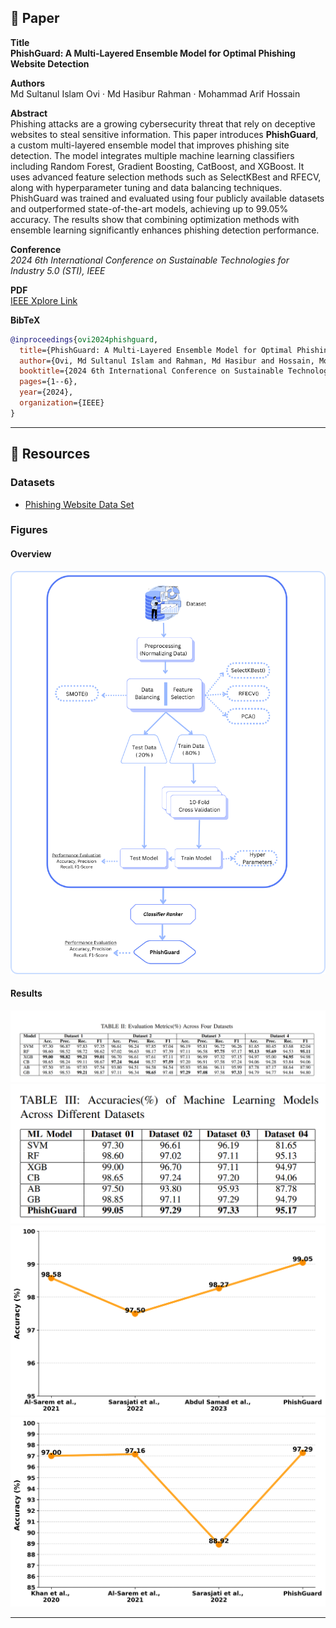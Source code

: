 ## 📄 Paper

**Title**  
**PhishGuard: A Multi‑Layered Ensemble Model for Optimal Phishing Website Detection**

**Authors**  
Md Sultanul Islam Ovi · Md Hasibur Rahman · Mohammad Arif Hossain

**Abstract**  
Phishing attacks are a growing cybersecurity threat that rely on deceptive websites to steal sensitive information. This paper introduces **PhishGuard**, a custom multi-layered ensemble model that improves phishing site detection. The model integrates multiple machine learning classifiers including Random Forest, Gradient Boosting, CatBoost, and XGBoost. It uses advanced feature selection methods such as SelectKBest and RFECV, along with hyperparameter tuning and data balancing techniques. PhishGuard was trained and evaluated using four publicly available datasets and outperformed state-of-the-art models, achieving up to 99.05% accuracy. The results show that combining optimization methods with ensemble learning significantly enhances phishing detection performance.

**Conference**  
*2024 6th International Conference on Sustainable Technologies for Industry 5.0 (STI), IEEE*

**PDF**  
[IEEE Xplore Link](https://ieeexplore.ieee.org/abstract/document/10951075)

**BibTeX**
```bibtex
@inproceedings{ovi2024phishguard,
  title={PhishGuard: A Multi-Layered Ensemble Model for Optimal Phishing Website Detection},
  author={Ovi, Md Sultanul Islam and Rahman, Md Hasibur and Hossain, Mohammad Arif},
  booktitle={2024 6th International Conference on Sustainable Technologies for Industry 5.0 (STI)},
  pages={1--6},
  year={2024},
  organization={IEEE}
}
```

---

## 🔗 Resources

### Datasets  
- [Phishing Website Data Set](https://example.com/phishing‑dataset)

### Figures  

#### Overview  
<img src="images/Dataset.png" alt="Dataset Overview" width="600"/>

#### Results  
<img src="images/r1.png" alt="Result 1"/>  
<img src="images/r2.png" alt="Result 2" width="600"/>  
<img src="images/comparative_analysis_dataset1_orange_black.png" alt="Comparative Analysis - Dataset 1" width="600"/>  
<img src="images/comparative_analysis_dataset2_orange_black.png" alt="Comparative Analysis - Dataset 2" width="600"/>

---
